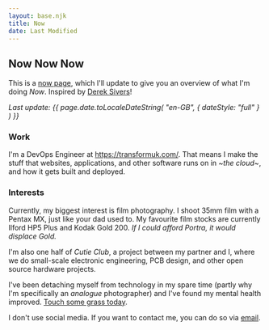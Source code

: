 ```yaml
---
layout: base.njk
title: Now
date: Last Modified
---
```


## Now Now Now

This is a [now page][1], which I'll update to give you an overview of what I'm
doing *Now*. Inspired by [Derek Sivers](https://sive.rs/nowff)!

*Last update: {{
page.date.toLocaleDateString(
    "en-GB",
    { dateStyle: "full" }
  )
}}*

### Work

I'm a DevOps Engineer at <https://transformuk.com/>. That means I make the stuff
that websites, applications, and other software runs on in *~the cloud~*, and
how it gets built and deployed.

### Interests

Currently, my biggest interest is film photography. I shoot 35mm film with a
Pentax MX, just like your dad used to. My favourite film stocks are currently
Ilford HP5 Plus and Kodak Gold 200. *If I could afford Portra, it would displace
Gold.*

I'm also one half of *Cutie Club*, a project between my partner and I, where we
do small-scale electronic engineering, PCB design, and other open source hardware
projects.

I've been detaching myself from technology in my spare time (partly why I'm
specifically an *analogue* photographer) and I've found my mental health improved.
[Touch some grass today][2].

I don't use social media. If you want to contact me, you can do so via [email][3].

[1]: https://nownownow.com/about
[2]: https://mashable.com/article/log-off-touch-grass
[3]: mailto:hello@amber.vision
